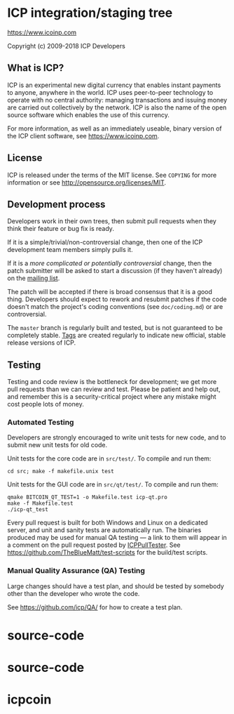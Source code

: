 ICP integration/staging tree
================================

https://www.icoinp.com

Copyright (c) 2009-2018 ICP Developers

What is ICP?
----------------

ICP is an experimental new digital currency that enables instant payments to
anyone, anywhere in the world. ICP uses peer-to-peer technology to operate
with no central authority: managing transactions and issuing money are carried
out collectively by the network. ICP is also the name of the open source
software which enables the use of this currency.

For more information, as well as an immediately useable, binary version of
the ICP client software, see https://www.icoinp.com.

License
-------

ICP is released under the terms of the MIT license. See `COPYING` for more
information or see http://opensource.org/licenses/MIT.

Development process
-------------------

Developers work in their own trees, then submit pull requests when they think
their feature or bug fix is ready.

If it is a simple/trivial/non-controversial change, then one of the ICP
development team members simply pulls it.

If it is a *more complicated or potentially controversial* change, then the patch
submitter will be asked to start a discussion (if they haven't already) on the
[mailing list](http://sourceforge.net/mailarchive/forum.php?forum_name=icp-development).

The patch will be accepted if there is broad consensus that it is a good thing.
Developers should expect to rework and resubmit patches if the code doesn't
match the project's coding conventions (see `doc/coding.md`) or are
controversial.

The `master` branch is regularly built and tested, but is not guaranteed to be
completely stable. [Tags](https://github.com/icp/icp/tags) are created
regularly to indicate new official, stable release versions of ICP.

Testing
-------

Testing and code review is the bottleneck for development; we get more pull
requests than we can review and test. Please be patient and help out, and
remember this is a security-critical project where any mistake might cost people
lots of money.

### Automated Testing

Developers are strongly encouraged to write unit tests for new code, and to
submit new unit tests for old code.

Unit tests for the core code are in `src/test/`. To compile and run them:

    cd src; make -f makefile.unix test

Unit tests for the GUI code are in `src/qt/test/`. To compile and run them:

    qmake BITCOIN_QT_TEST=1 -o Makefile.test icp-qt.pro
    make -f Makefile.test
    ./icp-qt_test

Every pull request is built for both Windows and Linux on a dedicated server,
and unit and sanity tests are automatically run. The binaries produced may be
used for manual QA testing — a link to them will appear in a comment on the
pull request posted by [ICPPullTester](https://github.com/ICPPullTester). See https://github.com/TheBlueMatt/test-scripts
for the build/test scripts.

### Manual Quality Assurance (QA) Testing

Large changes should have a test plan, and should be tested by somebody other
than the developer who wrote the code.

See https://github.com/icp/QA/ for how to create a test plan.
# source-code
# source-code
# icpcoin
